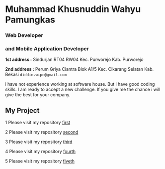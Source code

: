 
# Muhammad Khusnuddin Wahyu Pamungkas
### Web Developer 
### and Mobile Application Developer 
**1st address :** Sindurjan RT04 RW04 Kec. Purworejo Kab. Purworejo

**2nd address :** Perum Griya Ciantra Blok A1/5 Kec. Cikarang Selatan Kab. Bekasi
  `diddin.wipe@gmail.com`

i have not experience working at software house. But i have good coding skills. I am ready to accept a new challenge. If you give me the chance i will give the best for your company.



## My Project

   1 Please visit my repository [first](first)
   
   2 Please visit my repository [second](second)
   
   3 Please visit my repository [third](third)
   
   4 Please visit my repository [fourth](fourth)
   
   5 Please visit my repository [fiveth](fiveth)
   
   
